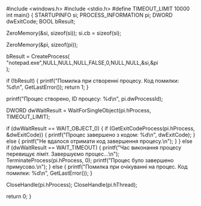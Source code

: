 #include <windows.h>
#include <stdio.h>
#define TIMEOUT_LIMIT 10000
int main() {
STARTUPINFO si;
PROCESS_INFORMATION pi;
DWORD dwExitCode;
BOOL bResult;

ZeroMemory(&si, sizeof(si));
si.cb = sizeof(si);

ZeroMemory(&pi, sizeof(pi));

bResult = CreateProcess(
"notepad.exe",NULL,NULL,NULL,FALSE,0,NULL,NULL,&si,&pi                 
);

if (!bResult) {
printf("Помилка при створенні процесу. Код помилки: %d\n", GetLastError());
return 1;
}

printf("Процес створено, ID процесу: %d\n", pi.dwProcessId);

DWORD dwWaitResult = WaitForSingleObject(pi.hProcess, TIMEOUT_LIMIT);

if (dwWaitResult == WAIT_OBJECT_0) {
if (GetExitCodeProcess(pi.hProcess, &dwExitCode)) {
printf("Процес завершено з кодом: %d\n", dwExitCode);
} else {
printf("Не вдалося отримати код завершення процесу.\n");
}
} else if (dwWaitResult == WAIT_TIMEOUT) {
printf("Час виконання процесу перевищує ліміт. Завершуємо процес...\n");
TerminateProcess(pi.hProcess, 0);
printf("Процес було завершено примусово.\n");
} else {
printf("Помилка при очікуванні на процес. Код помилки: %d\n", GetLastError());
}

CloseHandle(pi.hProcess);
CloseHandle(pi.hThread);

return 0;
}
